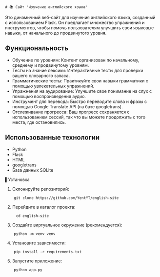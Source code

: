     # 📚 Сайт "Изучение английского языка"
Это динамичный веб-сайт для изучения английского языка, созданный с использованием Flask.  Он предлагает множество упражнений и инструментов, чтобы помочь пользователям улучшить свои языковые навыки, от начального до продвинутого уровня.

## Функциональность

*   Обучение по уровням: Контент организован по начальному, среднему и продвинутому уровням.
*   Тесты на знание лексики: Интерактивные тесты для проверки вашего словарного запаса.
*   Грамматические тесты: Практикуйте свои навыки грамматики с помощью увлекательных упражнений.
*   Упражнения на аудирование: Улучшите свое понимание на слух с помощью воспроизведения аудио.
*   Инструмент для перевода: Быстро переводите слова и фразы с помощью Google Translate API (на базе googletrans).
*   Отслеживание прогресса: Ваш прогресс сохраняется с использованием сессий, так что вы можете продолжить с того места, где остановились.



## Использованные технологии

* Python
* Flask
* HTML
* googletrans
* База данных SQLite



▌Установка

1.  Склонируйте репозиторий:
```
    git clone https://github.com/YentYT/english-site   
```
2.  Перейдите в каталог проекта:
```
     cd english-site
```  
3.  Создайте виртуальное окружение (рекомендуется):
```  
    python -m venv venv
```
4.  Установите зависимости:
```
    pip install -r requirements.txt
```
5.  Запустите приложение:
```
    python app.py
```  
